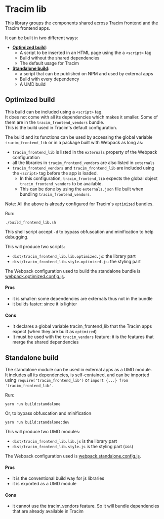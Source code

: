 Tracim lib
==========

This library groups the components shared across Tracim frontend and the Tracim frontend apps.

It can be built in two different ways:

- [**Optimized build**](#optimized-build):
  - A script to be inserted in an HTML page using the a `<script>` tag
  - Build without the shared dependencies
  - The default usage for Tracim
- [**Standalone build**](#standalone-build):
  - a script that can be published on NPM and used by external apps
  - Build with every dependency
  - A UMD build

## Optimized build

This build can be included using a `<script>` tag.  
It does not come with all its dependencies which makes it smaller.
Some of them are in the `tracim_frontend_vendors` bundle.  
This is the build used in Tracim's default configuration.

The build and its functions can be used by accessing the global variable `tracim_frontend_lib` or in a package built with Webpack as long as:

- `tracim_frontend_lib` is listed in the `externals` property of the Webpack configuration
- all the libraries in `tracim_frontend_vendors` are also listed in `externals`
- `tracim_frontend_vendors` and `tracim_frontend_lib` are included using the `<script>` tag before the app is loaded.
  - In this configuration, `tracim_frontend_lib` expects the global object `tracim_frontend_vendors` to be available.
  - This can be done by using the `externals.json` file built when bundling `tracim_frontend_vendors`.
  
Note: All the above is already configured for Tracim's `optimized` bundles.

Run:

    ./build_frontend_lib.sh

This shell script accept `-d` to bypass obfuscation and minification to help debugging.

This will produce two scripts:
- `dist/tracim_frontend_lib.lib.optimized.js`: the library part
- `dist/tracim_frontend_lib.style.optimized.js`: the styling part

The Webpack configuration used to build the standalone bundle is [webpack.optimized.config.js](./webpack.optimized.config.js).

#### Pros
- it is smaller: some dependencies are externals thus not in the bundle
- it builds faster: since it is lighter

#### Cons
- It declares a global variable tracim_frontend_lib that the Tracim apps expect (when they are built as `optimized`)
- It must be used with the `tracim_vendors` feature: it is the features that merge the shared dependencies

## Standalone build

The standalone module can be used in external apps as a UMD module.  
It includes all its dependencies, is self-contained, and can be imported using
`require('tracim_frontend_lib')` or `import {...} from 'tracim_frontend_lib'`.

Run:

    yarn run build:standalone

Or, to bypass obfuscation and minification

    yarn run build:standalone:dev

This will produce two UMD modules:
- `dist/tracim_frontend_lib.lib.js` is the library part
- `dist/tracim_frontend_lib.style.js` is the styling part (css)

The Webpack configuration used is [webpack.standalone.config.js](./webpack.standalone.config.js).

#### Pros
- it is the conventional build way for js libraries
- it is exported as a UMD module

#### Cons
- it cannot use the tracim_vendors feature. So it will bundle dependencies that are already available in Tracim
